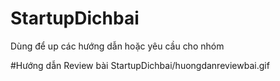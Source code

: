 # StartupDichbai
Dùng để up các hướng dẫn hoặc yêu cầu cho nhóm 

#Hướng dẫn Review bài
StartupDichbai/huongdanreviewbai.gif

